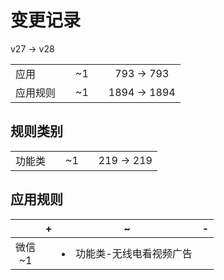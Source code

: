 # 变更记录

v27 -> v28

||||||
|-|:-:|:-:|:-:|:-:|
|应用||~1||793 -> 793|
|应用规则||~1||1894 -> 1894|

## 规则类别

||||||
|-|:-:|:-:|:-:|:-:|
|功能类||~1||219 -> 219|

## 应用规则

||+|~|-|
|:-:|-|-|-|
|微信<br>~1||<li>功能类-无线电看视频广告||
